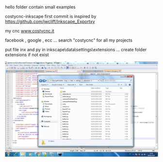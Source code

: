 hello folder contain small examples

costycnc-inkscape first commit is inspired by https://github.com/jwcliff/Inkscape_Exportxy
        
my cnc www.costycnc.it

facebook , google , ecc ... search "costycnc" for all my projects

put file inx and py in inkscape\data\settings\extensions ... create folder extensions if not exist

![alt text](https://github.com/costycnc/costycnc-inkscape-plugin-hello-world/blob/master/Untitled.jpg)
